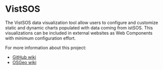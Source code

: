 # VistSOS

The VistSOS data visualization tool allow users to configure and customize static and dynamic charts populated with data coming from istSOS. This visualizations can be included in external websites as Web Components with minimum configuration effort.

For more information about this project:

* [GitHub wiki](https://github.com/felipe07/VistSOS-1/wiki)
* [OSGeo wiki](https://wiki.osgeo.org/wiki/VistSOS_Data_Visualization_Framework)

